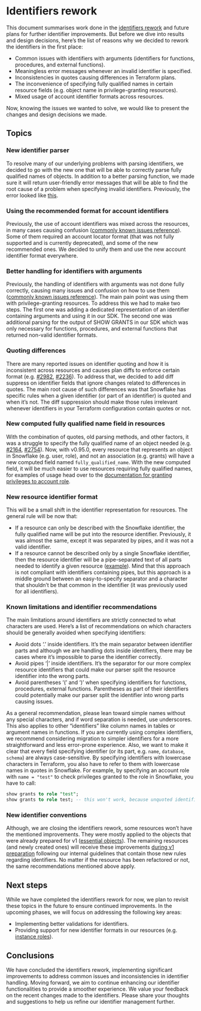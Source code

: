 
# Identifiers rework

This document summarises work done in the [identifiers rework](https://github.com/Snowflake-Labs/terraform-provider-snowflake/blob/main/ROADMAP.md#identifiers-rework) and future plans for further identifier improvements. 
But before we dive into results and design decisions, here’s the list of reasons why we decided to rework the identifiers in the first place:
- Common issues with identifiers with arguments (identifiers for functions, procedures, and external functions).
- Meaningless error messages whenever an invalid identifier is specified.
- Inconsistencies in quotes causing differences in Terraform plans.
- The inconvenience of specifying fully qualified names in certain resource fields (e.g. object name in privilege-granting resources).
- Mixed usage of account identifier formats across resources.

Now, knowing the issues we wanted to solve, we would like to present the changes and design decisions we made.

## Topics

### New identifier parser
To resolve many of our underlying problems with parsing identifiers, we decided to go with the new one that will be able to correctly parse fully qualified names of objects. 
In addition to a better parsing function, we made sure it will return user-friendly error messages that will be able to find the root cause of a problem when specifying invalid identifiers. 
Previously, the error looked like [this](https://github.com/Snowflake-Labs/terraform-provider-snowflake/issues/2091).

### Using the recommended format for account identifiers
Previously, the use of account identifiers was mixed across the resources, in many cases causing confusion ([commonly known issues reference](https://github.com/Snowflake-Labs/terraform-provider-snowflake/blob/main/CREATING_ISSUES.md#incorrect-account-identifier-snowflake_databasefrom_share)). 
Some of them required an account locator format (that was not fully supported and is currently deprecated), and some of the new recommended ones. 
We decided to unify them and use the new account identifier format everywhere.

### Better handling for identifiers with arguments
Previously, the handling of identifiers with arguments was not done fully correctly, causing many issues and confusion on how to use them ([commonly known issues reference](https://github.com/Snowflake-Labs/terraform-provider-snowflake/blob/main/CREATING_ISSUES.md#granting-on-functions-or-procedures)).
The main pain point was using them with privilege-granting resources. To address this we had to make two steps. 
The first one was adding a dedicated representation of an identifier containing arguments and using it in our SDK. 
The second one was additional parsing for the output of SHOW GRANTS in our SDK which was only necessary for functions, 
procedures, and external functions that returned non-valid identifier formats.

### Quoting differences
There are many reported issues on identifier quoting and how it is inconsistent across resources and causes plan diffs to enforce certain format (e.g. [#2982](https://github.com/Snowflake-Labs/terraform-provider-snowflake/issues/2982), [#2236](https://github.com/Snowflake-Labs/terraform-provider-snowflake/issues/2236)). 
To address that, we decided to add diff suppress on identifier fields that ignore changes related to differences in quotes. 
The main root cause of such differences was that Snowflake has specific rules when a given identifier (or part of an identifier) is quoted and when it’s not. 
The diff suppression should make those rules irrelevant whenever identifiers in your Terraform configuration contain quotes or not.

### New computed fully qualified name field in resources
With the combination of quotes, old parsing methods, and other factors, it was a struggle to specify the fully qualified name of an object needed (e.g. [#2164](https://github.com/Snowflake-Labs/terraform-provider-snowflake/issues/2164), [#2754](https://github.com/Snowflake-Labs/terraform-provider-snowflake/issues/2754)). 
Now, with v0.95.0, every resource that represents an object in Snowflake (e.g. user, role), and not an association (e.g. grants) will have a new computed field named `fully_qualified_name`. 
With the new computed field, it will be much easier to use resources requiring fully qualified names, for examples of usage head over to the [documentation for granting privileges to account role](https://registry.terraform.io/providers/Snowflake-Labs/snowflake/latest/docs/resources/grant_privileges_to_account_role).

### New resource identifier format
This will be a small shift in the identifier representation for resources. The general rule will be now that:
- If a resource can only be described with the Snowflake identifier, the fully qualified name will be put into the resource identifier. Previously, it was almost the same, except it was separated by pipes, and it was not a valid identifier.
- If a resource cannot be described only by a single Snowflake identifier, then the resource identifier will be a pipe-separated text of all parts needed to identify a given resource ([example](https://registry.terraform.io/providers/Snowflake-Labs/snowflake/latest/docs/resources/grant_privileges_to_account_role#import)). Mind that this approach is not compliant with identifiers containing pipes, but this approach is a middle ground between an easy-to-specify separator and a character that shouldn’t be that common in the identifier (it was previously used for all identifiers).

### Known limitations and identifier recommendations
The main limitations around identifiers are strictly connected to what characters are used. Here’s a list of recommendations on which characters should be generally avoided when specifying identifiers:
- Avoid dots ‘.’ inside identifiers. It’s the main separator between identifier parts and although we are handling dots inside identifiers, there may be cases where it’s impossible to parse the identifier correctly.
- Avoid pipes ‘|’ inside identifiers. It’s the separator for our more complex resource identifiers that could make our parser split the resource identifier into the wrong parts.
- Avoid parentheses ‘(’ and ‘)’ when specifying identifiers for functions, procedures, external functions. Parentheses as part of their identifiers could potentially make our parser split the identifier into wrong parts causing issues.

As a general recommendation, please lean toward simple names without any special characters, and if word separation is needed, use underscores. 
This also applies to other “identifiers” like column names in tables or argument names in functions. 
If you are currently using complex identifiers, we recommend considering migration to simpler identifiers for a more straightforward and less error-prone experience.
Also, we want to make it clear that every field specifying identifier (or its part, e.g. `name`, `database`, `schema`) are always case-sensitive. By specifying
identifiers with lowercase characters in Terraform, you also have to refer to them with lowercase names in quotes in Snowflake. 
For example, by specifying an account role with `name = "test"` to check privileges granted to the role in Snowflake, you have to call:
```sql
show grants to role "test";
show grants to role test; -- this won't work, because unquoted identifiers are converted to uppercase according to https://docs.snowflake.com/en/sql-reference/identifiers-syntax#label-identifier-casing
```

### New identifier conventions
Although, we are closing the identifiers rework, some resources won’t have the mentioned improvements. 
They were mostly applied to the objects that were already prepared for v1 ([essential objects](https://github.com/Snowflake-Labs/terraform-provider-snowflake/blob/main/v1-preparations/ESSENTIAL_GA_OBJECTS.MD)). 
The remaining resources (and newly created ones) will receive these improvements [during v1 preparation](https://github.com/Snowflake-Labs/terraform-provider-snowflake/blob/main/ROADMAP.md#preparing-essential-ga-objects-for-the-provider-v1) following our internal guidelines that contain those new rules regarding identifiers. 
No matter if the resource has been refactored or not, the same recommendations mentioned above apply.

## Next steps
While we have completed the identifiers rework for now, we plan to revisit these topics in the future to ensure continued improvements. 
In the upcoming phases, we will focus on addressing the following key areas:
- Implementing better validations for identifiers.
- Providing support for new identifier formats in our resources (e.g. [instance roles](https://docs.snowflake.com/en/sql-reference/snowflake-db-classes#instance-roles)).

## Conclusions
We have concluded the identifiers rework, implementing significant improvements to address common issues and inconsistencies in identifier handling. 
Moving forward, we aim to continue enhancing our identifier functionalities to provide a smoother experience.
We value your feedback on the recent changes made to the identifiers. Please share your thoughts and suggestions to help us refine our identifier management further.
